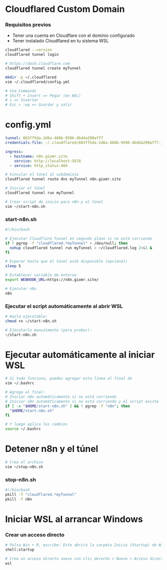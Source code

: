 # Cloudflared Custom Domain

### Requisitos previos

- Tener una cuenta en Cloudflare con el dominio configurado
- Tener instalado Cloudflared en tu sistema WSL

```sh
cloudflared --version
cloudflared tunnel login

# https://dash.cloudflare.com
cloudflared tunnel create myTunnel

mkdir -p ~/.cloudflared
vim ~/.cloudflared/config.yml

# Vim Commands
# Shift + Insert => Pegar (en WSL)
# i => Insertar
# Esc > :wq => Guardar y salir
```

# config.yml

```yaml
tunnel: 883ff5da-2d6a-468b-9596-dbdda290aff7
credentials-file: ~/.cloudflared/883ff5da-2d6a-468b-9596-dbdda290aff7.json

ingress:
  - hostname: n8n.giomr.site
    service: http://localhost:5678
  - service: http_status:404
```

```sh
# Vincular el túnel al subdominio
cloudflared tunnel route dns myTunnel n8n.giomr.site

# Iniciar el túnel
cloudflared tunnel run myTunnel

# Crear script de inicio para n8n y el túnel
vim ~/start-n8n.sh
```

### start-n8n.sh

```sh
#!/bin/bash

# Ejecutar Cloudflare Tunnel en segundo plano si no está corriendo
if ! pgrep -f "cloudflared.*myTunnel" > /dev/null; then
  nohup cloudflared tunnel run myTunnel > ~/cloudflared.log 2>&1 &
fi

# Esperar hasta que el túnel esté disponible (opcional)
sleep 5

# Establecer variable de entorno
export WEBHOOK_URL=https://n8n.giomr.site/

# Ejecutar n8n
n8n
```

### Ejecutar el script automáticamente al abrir WSL

```sh
# Hazlo ejecutable:
chmod +x ~/start-n8n.sh

# Ejecutarlo manualmente (para probar):
~/start-n8n.sh
```

# Ejecutar automáticamente al iniciar WSL

```sh
# Si todo funciona, puedes agregar esta línea al final de
vim ~/.bashrc

# Agrega al final:
# Iniciar n8n automáticamente si no está corriendo
# Iniciar n8n automáticamente si no está corriendo y el script existe
if [ -x "$HOME/start-n8n.sh" ] && ! pgrep -f "n8n"; then
  "$HOME/start-n8n.sh"
fi

# Y luego aplica los cambios
source ~/.bashrc
```

# Detener n8n y el túnel

```sh
# Crea el archivo
vim ~/stop-n8n.sh
```

### stop-n8n.sh

```sh
#!/bin/bash
pkill -f "cloudflared.*myTunnel"
pkill -f n8n
```

# Iniciar WSL al arrancar Windows

### Crear un acceso directo

```sh
# Pulsa Win + R, escribe: Esto abrirá la carpeta Inicio (Startup) de Windows
shell:startup

# Crea un acceso directo nuevo con clic derecho > Nuevo > Acceso directo, y usa como destino
wsl
```
